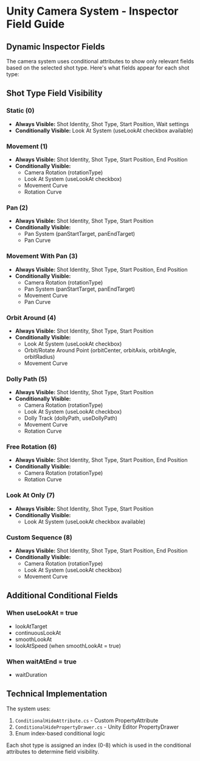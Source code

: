 # Unity Camera System - Inspector Field Guide

## Dynamic Inspector Fields

The camera system uses conditional attributes to show only relevant fields based on the selected shot type. Here's what fields appear for each shot type:

## Shot Type Field Visibility

### Static (0)
- **Always Visible:** Shot Identity, Shot Type, Start Position, Wait settings
- **Conditionally Visible:** Look At System (useLookAt checkbox available)

### Movement (1) 
- **Always Visible:** Shot Identity, Shot Type, Start Position, End Position
- **Conditionally Visible:** 
  - Camera Rotation (rotationType)
  - Look At System (useLookAt checkbox)
  - Movement Curve
  - Rotation Curve

### Pan (2)
- **Always Visible:** Shot Identity, Shot Type, Start Position
- **Conditionally Visible:**
  - Pan System (panStartTarget, panEndTarget)
  - Pan Curve

### Movement With Pan (3)
- **Always Visible:** Shot Identity, Shot Type, Start Position, End Position
- **Conditionally Visible:**
  - Camera Rotation (rotationType)
  - Pan System (panStartTarget, panEndTarget)
  - Movement Curve
  - Pan Curve

### Orbit Around (4)
- **Always Visible:** Shot Identity, Shot Type, Start Position
- **Conditionally Visible:**
  - Look At System (useLookAt checkbox)
  - Orbit/Rotate Around Point (orbitCenter, orbitAxis, orbitAngle, orbitRadius)
  - Movement Curve

### Dolly Path (5)
- **Always Visible:** Shot Identity, Shot Type, Start Position
- **Conditionally Visible:**
  - Camera Rotation (rotationType)
  - Look At System (useLookAt checkbox)
  - Dolly Track (dollyPath, useDollyPath)
  - Movement Curve
  - Rotation Curve

### Free Rotation (6)
- **Always Visible:** Shot Identity, Shot Type, Start Position, End Position
- **Conditionally Visible:**
  - Camera Rotation (rotationType)
  - Rotation Curve

### Look At Only (7)
- **Always Visible:** Shot Identity, Shot Type, Start Position
- **Conditionally Visible:**
  - Look At System (useLookAt checkbox available)

### Custom Sequence (8)
- **Always Visible:** Shot Identity, Shot Type, Start Position, End Position
- **Conditionally Visible:**
  - Camera Rotation (rotationType)
  - Look At System (useLookAt checkbox)
  - Movement Curve

## Additional Conditional Fields

### When useLookAt = true
- lookAtTarget
- continuousLookAt
- smoothLookAt
- lookAtSpeed (when smoothLookAt = true)

### When waitAtEnd = true
- waitDuration

## Technical Implementation

The system uses:
1. `ConditionalHideAttribute.cs` - Custom PropertyAttribute
2. `ConditionalHidePropertyDrawer.cs` - Unity Editor PropertyDrawer
3. Enum index-based conditional logic

Each shot type is assigned an index (0-8) which is used in the conditional attributes to determine field visibility.
